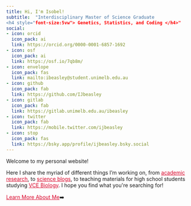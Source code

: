 ```yaml
---
title: Hi, I'm Isobel!
subtitle:  "Interdisciplinary Master of Science Graduate
<h4 style="font-size:5vw"> Genetics, Statistics, and Coding </h4>"
social:
- icon: orcid
  icon_pack: ai
  link: https://orcid.org/0000-0001-6857-1692
- icon: osf
  icon_pack: ai
  link: https://osf.io/7qb8m/
- icon: envelope
  icon_pack: fas
  link: mailto:ibeasley@student.unimelb.edu.au
- icon: github
  icon_pack: fab
  link: https://github.com/IJbeasley
- icon: gitlab
  icon_pack: fab
  link: https://gitlab.unimelb.edu.au/ibeasley
- icon: twitter
  icon_pack: fab
  link: https://mobile.twitter.com/ijbeasley
- icon: stop
  icon_pack: fas
  link: https://bsky.app/profile/ijbeasley.bsky.social
---
```

Welcome to my personal website!  

Here I share the myriad of different things I’m working on, from <a href='/research' style="color:#D90429">academic research</a>, to <a href = "/writing" style="color:#D90429">science blogs</a>, to teaching materials for high school students studying <a href = "/vce-biology" style="color:#D90429">VCE Biology</a>. I hope you find what you're searching for!

<a href = "../#about" style="color:#D90429"> Learn More About Me</a>:arrow_right:

<p> </p>



<p>&nbsp;</p> 
<p>&nbsp;</p> 

<!--#blockquote class="twitter-tweet" data-width="600"><p lang="en" dir="ltr">Oh dear <a href="https://t.co/C92y3t5xcd">https://t.co/C92y3t5xcd</a> <a href="https://t.co/Cus4zjTGeH">pic.twitter.com/Cus4zjTGeH</a></p>&mdash; Isobel Beasley (@ijbeasley) <a href="https://twitter.com/ijbeasley/status/1486523063235538949?ref_src=twsrc%5Etfw">January 27, 2022</a></blockquote> <script async src="https://platform.twitter.com/widgets.js" charset="utf-8"></script> -->


